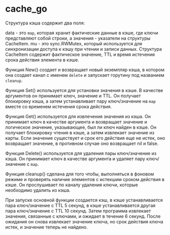 # cache_go

Структура кэша содержит два поля:

data - это `map`, которая хранит фактические данные в кэше, где ключи представляют собой строки, а значения - указатели на структуры CacheItem.
mu - это sync.RWMutex, который используется для синхронизации доступа к кэшу при чтении и записи данных.
Структура CacheItem содержит фактическое значение, TTL и время истечения срока действия элемента в кэше.

Функция New() создает и возвращает новый экземпляр кэша, в котором она создает канал с именем `delete` и запускает горутину под названием `cleanup`.

Функция Set() используется для установки значения в кэше. В качестве аргументов он принимает ключ, значение и TTL. Он получает блокировку кэша, а затем устанавливает пару ключ/значение на `map` вместе со временем истечения срока действия.

Функция Get() используется для извлечения значения из кэша. Он принимает ключ в качестве аргумента и возвращает значение и логическое значение, указывающее, был ли ключ найден в кэше. Он получает блокировку чтения в кэше, а затем извлекает значение из карты. Если значение существует и срок его действия еще не истек, оно возвращает значение, в противном случае оно возвращает nil и false.

Функция Delete() используется для удаления пары ключ/значение из кэша. Он принимает ключ в качестве аргумента и удаляет пару ключ/значение с `map`.

Функция cleanup() сделана для того чтобы, выполняться в фоновом режиме и проверять наличие элементов с истекшим сроком действия в кэше. Он прослушивает по каналу удаления ключи, которые необходимо удалить из кэша.

При запуске основной функции создается кэш, в кэше устанавливается пара ключ/значение с TTL 5 секунд, в кэше устанавливается другая пара ключ/значение с TTL 10 секунд. Затем программа извлекает значения, связанные с ключами, и ожидает в течение 6 секунд. После ожидания он снова извлекает значение ключа, но срок действия ключа истек, и значение теперь не найдено.
